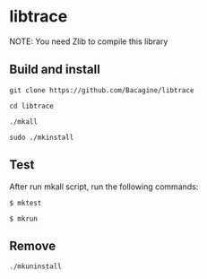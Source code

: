 # libtrace

NOTE: You need Zlib to compile this library

## Build and install
`git clone https://github.com/Bacagine/libtrace`

`cd libtrace`

`./mkall`

`sudo ./mkinstall`

## Test
After run mkall script, run the following commands:

`$ mktest`

`$ mkrun`

## Remove

`./mkuninstall`
